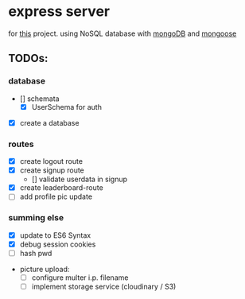 # express server

for [this](https://github.com/AnnaGraphic/codeknacker) project. using NoSQL database with [mongoDB](https://www.mongodb.com) and [mongoose](https://mongoosejs.com)

## TODOs:

### database

- [] schemata
    - [x] UserSchema for auth
- [x] create a database

### routes

- [x] create logout route
- [x] create signup route
    - [] validate userdata in signup
- [x] create leaderboard-route
- [ ] add profile pic update
### summing else

- [X] update to ES6 Syntax
- [X] debug session cookies
- [ ] hash pwd
- picture upload:
    - [ ] configure multer i.p. filename
    - [ ] implement storage service (cloudinary / S3)
